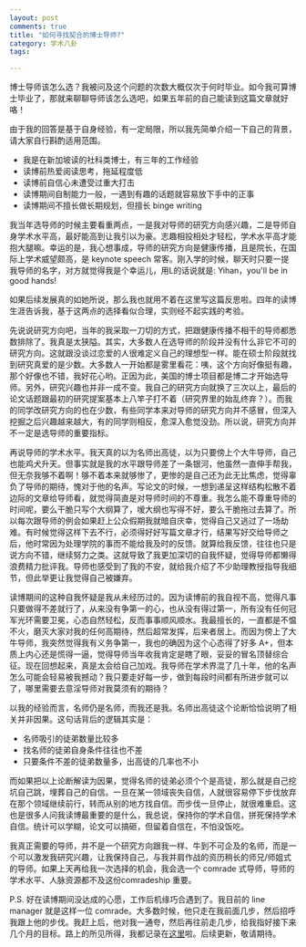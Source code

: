 ```yaml
---
layout: post
comments: true
title: "如何寻找契合的博士导师?"
category: 学术八卦
tags:  

---
```


博士导师该怎么选？我被问及这个问题的次数大概仅次于何时毕业。如今我可算博士毕业了，那就来聊聊导师该怎么选吧，如果五年前的自己能读到这篇文章就好咯！

由于我的回答是基于自身经验，有一定局限，所以我先简单介绍一下自己的背景，请大家自行斟酌适用范围。
- 我是在新加坡读的社科类博士，有三年的工作经验
- 读博前热爱阅读思考，拖延程度低 
- 读博前自信心未遭受过重大打击 
- 读博期间自制能力一般，一遇到有趣的话题就容易放下手中的正事
- 读博期间不擅长做长期规划，但擅长 binge writing

我当年选导师的时候主要看重两点，一是我对导师的研究方向感兴趣，二是导师自身学术水平高，最好能高到让我引以为豪。志趣相投相处才轻松，学术水平高才能抱大腿嘛。幸运的是，我心想事成，导师的研究方向是健康传播，且是院长，在国际上学术威望颇高，是 keynote speech 常客。刚入学的时候，聊天时只要一提我导师的名字，对方就觉得我是个幸运儿，用L的话说就是: Yihan，you'll be in good hands! 

如果后续发展真的如她所说，那么我也就用不着在这里写这篇反思啦。四年的读博生涯告诉我，基于这两点的选择看似合理，实则经不起实践的考验。

先说说研究方向吧，当年的我采取一刀切的方式，把跟健康传播不相干的导师都悉数排除了。我真是太狭隘。其实，大多数人在选导师的阶段并没有什么非它不可的研究方向。这就跟没谈过恋爱的人很难定义自己的理想型一样。能在硕士阶段就找到研究真爱的是少数。大多数人一开始都是雾里看花：咦，这个方向好像挺有趣，那个好像也不错，我好花心哟。正因为此，美国的博士项目都是博二才开始选导师。另外，研究兴趣也并非一成不变。我自己的研究方向就换了三次以上，最后的论文话题跟最初的研究提案基本上八竿子打不着（研究界里的始乱终弃？）。而我的同学改研究方向的也在少数，有些同学本来对导师的研究方向并不感冒，但深入挖掘之后兴趣越来越大，有的同学则相反，愈深入愈觉没劲。所以说，研究方向并不一定是选导师的重要指标。

再说导师的学术水平。我天真的以为名师出高徒，以为只要傍上个大牛导师，自己也能鸡犬升天。但事实就是我的水平跟导师差了一条银河，他虽然一直伸手帮我，但无奈我够不着啊！够不着本来就够惨了，更惨的是自己还为此无比焦虑，觉得辜负了导师的期待，愧对于他的名声。写论文的时候，一想到递呈这样结构松散不着边际的文章给导师看，就觉得简直是对导师时间的不尊重。我怎么能不尊重导师的时间呢，要么干脆只写个大纲算了，嗳大纲也写得不好，要么干脆拖过去算了。所以每次跟导师的例会如果赶上公众假期我就暗自庆幸，觉得自己又逃过了一场劫难。有时候觉得这样下去不行，必须得好好写篇文章才行，结果写好交给导师之后，他时常因为处理学院的事而不能给我及时的反馈。就算给我反馈，往往也只是说方向不错，继续努力之类。这就导致了我更加深切的自我怀疑，觉得导师都懒得浪费精力批评我。导师也感受到了我的不安，就给我介绍了不少助理教授指导我细节，但此举更让我觉得自己被嫌弃。

读博期间的这种自我怀疑是我从未经历过的。因为读博前的我自视不高，觉得凡事只要做得不差就行了，从来没有争第一的心，也从没有得过第一，所有没有任何冠军光环需要卫冕，心态自然轻松，反而事事顺风顺水。我最擅长的，一直都是不愠不火，磨灭大家对我的任何高期待，然后超常发挥，后来者居上。而因为傍上了大牛导师，我突然觉得我有义务争第一，我也的确因为这个心态得了好多 A+，但本质上内心还是慌得一逼，觉得导师当年收我肯定是瞎了眼，妥妥的冒名顶替综合征。现在回想起来，真是太会给自己加戏。我导师在学术界混了几十年，他的名声怎么可能会轻易被我撼动？我只要走好每一步，做到每段时间都有所进步就可以了，哪里需要去意淫导师对我莫须有的期待？

以我的经验而言，名师仍是名师，而我还是我。名师出高徒这个论断恰恰说明了相关并非因果。这句话背后的逻辑其实是：
- 名师吸引的徒弟数量比较多
- 找名师的徒弟自身条件往往也不差
- 只要条件不差的徒弟数量多，出高徒的几率也不小

而如果把以上论断解读为因果，觉得名师的徒弟必须个个是高徒，那么就是自己挖坑自己跳，埋葬自己的自信。一旦在某一领域丧失自信，人就很容易停下步伐放弃在那个领域继续前行，转而从别的地方找自信。而步伐一旦停止，就很难重启。这也是很多人问我读博最重要的是什么，我总说，保持你的学术自信，拼死保持学术自信。统计可以学糊，论文可以搞砸，但留着自信在，不怕没饭吃。

我真正需要的导师，并不是一个研究方向跟我一样、牛到不可企及的名师，而是一个可以激发我研究兴趣，让我保持自己，与我并肩作战的资历稍长的师兄/师姐式的导师。如果上天再给我一次选择的机会，我会选一个 comrade 式导师，导师的学术水平、人脉资源都不及这份comradeship 重要。

P.S. 好在读博期间没达成的心愿，工作后机缘巧合遇到了。我目前的 line manager 就是这样一位 comrade。大多数时候，他只走在我前面几步，然后招呼我跟上他的步伐。我赶上后，他对我一通夸，然后再往前走几步，给我指好接下来几个月的目标。路上的所见所得，我都记录在[这里](https://www.bi.team/people/yihan-xu/)啦。后续更新，敬请期待。





